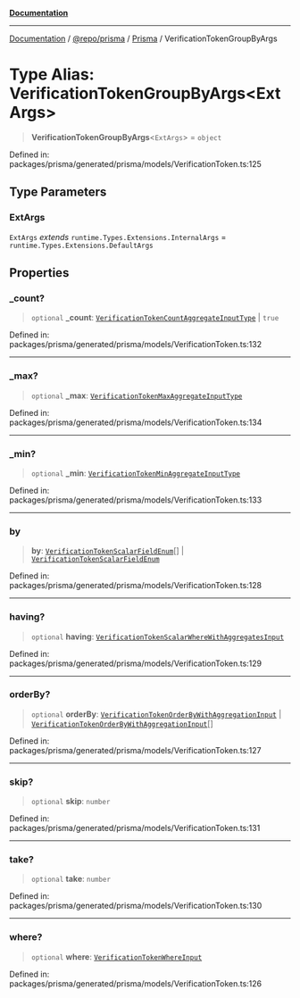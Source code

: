 [**Documentation**](../../../../../README.md)

***

[Documentation](../../../../../README.md) / [@repo/prisma](../../../README.md) / [Prisma](../README.md) / VerificationTokenGroupByArgs

# Type Alias: VerificationTokenGroupByArgs\<ExtArgs\>

> **VerificationTokenGroupByArgs**\<`ExtArgs`\> = `object`

Defined in: packages/prisma/generated/prisma/models/VerificationToken.ts:125

## Type Parameters

### ExtArgs

`ExtArgs` *extends* `runtime.Types.Extensions.InternalArgs` = `runtime.Types.Extensions.DefaultArgs`

## Properties

### \_count?

> `optional` **\_count**: [`VerificationTokenCountAggregateInputType`](VerificationTokenCountAggregateInputType.md) \| `true`

Defined in: packages/prisma/generated/prisma/models/VerificationToken.ts:132

***

### \_max?

> `optional` **\_max**: [`VerificationTokenMaxAggregateInputType`](VerificationTokenMaxAggregateInputType.md)

Defined in: packages/prisma/generated/prisma/models/VerificationToken.ts:134

***

### \_min?

> `optional` **\_min**: [`VerificationTokenMinAggregateInputType`](VerificationTokenMinAggregateInputType.md)

Defined in: packages/prisma/generated/prisma/models/VerificationToken.ts:133

***

### by

> **by**: [`VerificationTokenScalarFieldEnum`](VerificationTokenScalarFieldEnum.md)[] \| [`VerificationTokenScalarFieldEnum`](VerificationTokenScalarFieldEnum.md)

Defined in: packages/prisma/generated/prisma/models/VerificationToken.ts:128

***

### having?

> `optional` **having**: [`VerificationTokenScalarWhereWithAggregatesInput`](VerificationTokenScalarWhereWithAggregatesInput.md)

Defined in: packages/prisma/generated/prisma/models/VerificationToken.ts:129

***

### orderBy?

> `optional` **orderBy**: [`VerificationTokenOrderByWithAggregationInput`](VerificationTokenOrderByWithAggregationInput.md) \| [`VerificationTokenOrderByWithAggregationInput`](VerificationTokenOrderByWithAggregationInput.md)[]

Defined in: packages/prisma/generated/prisma/models/VerificationToken.ts:127

***

### skip?

> `optional` **skip**: `number`

Defined in: packages/prisma/generated/prisma/models/VerificationToken.ts:131

***

### take?

> `optional` **take**: `number`

Defined in: packages/prisma/generated/prisma/models/VerificationToken.ts:130

***

### where?

> `optional` **where**: [`VerificationTokenWhereInput`](VerificationTokenWhereInput.md)

Defined in: packages/prisma/generated/prisma/models/VerificationToken.ts:126
